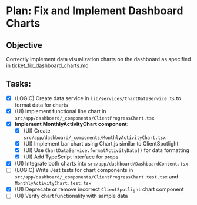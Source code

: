 # Plan: Fix and Implement Dashboard Charts

## Objective
Correctly implement data visualization charts on the dashboard as specified in ticket_fix_dashboard_charts.md

## Tasks:
- [x] (LOGIC) Create data service in `lib/services/ChartDataService.ts` to format data for charts
- [x] (UI) Implement functional line chart in `src/app/dashboard/_components/ClientProgressChart.tsx`
- [x] **Implement MonthlyActivityChart component:**
  - [x] (UI) Create `src/app/dashboard/_components/MonthlyActivityChart.tsx`
  - [x] (UI) Implement bar chart using Chart.js similar to ClientSpotlight
  - [x] (UI) Use `ChartDataService.formatActivityData()` for data formatting
  - [x] (UI) Add TypeScript interface for props
- [x] (UI) Integrate both charts into `src/app/dashboard/DashboardContent.tsx`
- [ ] (LOGIC) Write Jest tests for chart components in `src/app/dashboard/_components/ClientProgressChart.test.tsx` and `MonthlyActivityChart.test.tsx`
- [x] (UI) Deprecate or remove incorrect `ClientSpotlight` chart component
- [ ] (UI) Verify chart functionality with sample data